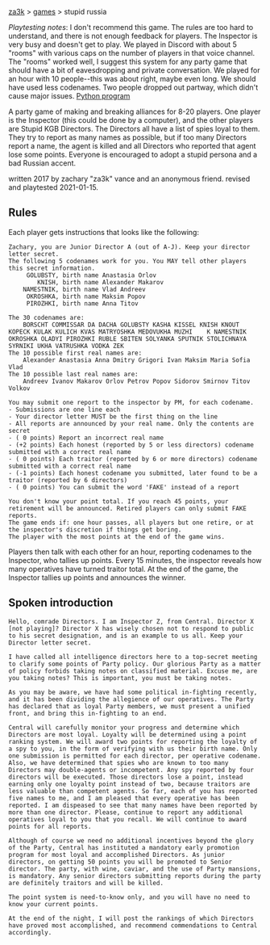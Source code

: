 [za3k](/) > [games](/mygames.md) > stupid russia

*Playtesting notes*: I don't recommend this game. The rules are too hard to understand, and there is not enough feedback for players. The Inspector is very busy and doesn't get to play. We played in Discord with about 5 "rooms" with various caps on the number of players in that voice channel. The "rooms" worked well, I suggest this system for any party game that should have a bit of eavesdropping and private conversation. We played for an hour with 10 people--this was about right, maybe even long. We should have used less codenames. Two people dropped out partway, which didn't cause major issues. [Python program](/archive/stupid_russia.py)

A party game of making and breaking alliances for 8-20 players. One player is the Inspector (this could be done by a computer), and the other players are Stupid KGB Directors. The Directors all have a list of spies loyal to them. They try to report as many names as possible, but if too many Directors report a name, the agent is killed and all Directors who reported that agent lose some points. Everyone is encouraged to adopt a stupid persona and a bad Russian accent.

written 2017 by zachary "za3k" vance and an anonymous friend. revised and playtested 2021-01-15.

## Rules
Each player gets instructions that looks like the following:

```
Zachary, you are Junior Director A (out of A-J). Keep your director letter secret.
The following 5 codenames work for you. You MAY tell other players this secret information.
     GOLUBSTY, birth name Anastasia Orlov
        KNISH, birth name Alexander Makarov
    NAMESTNIK, birth name Vlad Andreev
     OKROSHKA, birth name Maksim Popov
     PIROZHKI, birth name Anna Titov

The 30 codenames are:
    BORSCHT COMMISSAR DA DACHA GOLUBSTY KASHA KISSEL KNISH KNOUT KOPECK KULAK KULICH KVAS MATRYOSHKA MEDOVUKHA MUZHI    K NAMESTNIK OKROSHKA OLADYI PIROZHKI RUBLE SBITEN SOLYANKA SPUTNIK STOLICHNAYA SYRNIKI UKHA VATRUSHKA VODKA ZEK
The 10 possible first real names are:
    Alexander Anastasia Anna Dmitry Grigori Ivan Maksim Maria Sofia Vlad
The 10 possible last real names are:
    Andreev Ivanov Makarov Orlov Petrov Popov Sidorov Smirnov Titov Volkov

You may submit one report to the inspector by PM, for each codename.
- Submissions are one line each
- Your director letter MUST be the first thing on the line
- All reports are announced by your real name. Only the contents are secret
- ( 0 points) Report an incorrect real name
- (+2 points) Each honest (reported by 5 or less directors) codename submitted with a correct real name
- ( 0 points) Each traitor (reported by 6 or more directors) codename submitted with a correct real name
- (-1 points) Each honest codename you submitted, later found to be a traitor (reported by 6 directors)
- ( 0 points) You can submit the word 'FAKE' instead of a report

You don't know your point total. If you reach 45 points, your retirement will be announced. Retired players can only submit FAKE reports.
The game ends if: one hour passes, all players but one retire, or at the inspector's discretion if things get boring.
The player with the most points at the end of the game wins.
```

Players then talk with each other for an hour, reporting codenames to the Inspector, who tallies up points. Every 15 minutes, the inspector reveals how many operatives have turned traitor total. At the end of the game, the Inspector tallies up points and announces the winner.

## Spoken introduction

```
Hello, comrade Directors. I am Inspector Z, from Central. Director X [not playing]? Director X has wisely chosen not to respond to public to his secret designation, and is an example to us all. Keep your Director letter secret.

I have called all intelligence directors here to a top-secret meeting to clarify some points of Party policy. Our glorious Party as a matter of policy forbids taking notes on classified material. Excuse me, are you taking notes? This is important, you must be taking notes.

As you may be aware, we have had some political in-fighting recently, and it has been dividing the allegience of our operatives. The Party has declared that as loyal Party members, we must present a unified front, and bring this in-fighting to an end. 

Central will carefully monitor your progress and determine which Directors are most loyal. Loyalty will be determined using a point ranking system. We will award two points for reporting the loyalty of a spy to you, in the form of verifying with us their birth name. Only one submission is permitted for each director, per operative codename. Also, we have determined that spies who are known to too many Directors may double-agents or incompetent. Any spy reported by four directors will be executed. Those directors lose a point, instead earning only one loyalty point instead of two, because traitors are less valuable than competent agents. So far, each of you has reported five names to me, and I am pleased that every operative has been reported. I am dispeased to see that many names have been reported by more than one director. Please, continue to report any additional operatives loyal to you that you recall. We will continue to award points for all reports. 

Although of course we need no additional incentives beyond the glory of the Party, Central has instituted a mandatory early promotion program for most loyal and accomplished Directors. As junior directors, on getting 50 points you will be promoted to Senior director. The party, with wine, caviar, and the use of Party mansions, is mandatory. Any senior directors submitting reports during the party are definitely traitors and will be killed.

The point system is need-to-know only, and you will have no need to know your current points.

At the end of the night, I will post the rankings of which Directors have proved most accomplished, and recommend commendations to Central accordingly.
```

